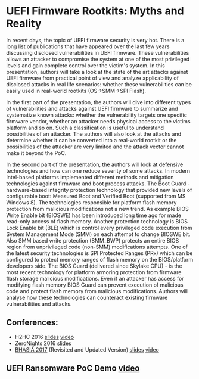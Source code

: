 # UEFI Firmware Rootkits: Myths and Reality
In recent days, the topic of UEFI firmware security is very hot. There is a long list of publications that have appeared over the last few years discussing disclosed vulnerabilities in UEFI firmware. These vulnerabilities allows an attacker to compromise the system at one of the most privileged levels and gain complete control over the victim's system. In this presentation, authors will take a look at the state of the art attacks against UEFI firmware from practical point of view and analyze applicability of disclosed attacks in real life scenarios: whether these vulnerabilities can be easily used in real-world rootkits (OS->SMM->SPI Flash).

In the first part of the presentation, the authors will dive into different types of vulnerabilities and attacks against UEFI firmware to summarize and systematize known attacks: whether the vulnerability targets one specific firmware vendor, whether an attacker needs physical access to the victims platform and so on. Such a classification is useful to understand possibilities of an attacker. The authors will also look at the attacks and determine whether it can be converted into a real-world rootkit or the possibilities of the attacker are very limited and the attack vector cannot make it beyond the PoC.

In the second part of the presentation, the authors will look at defensive technologies and how can one reduce severity of some attacks. In modern Intel-based platforms implemented different methods and mitigation technologies against firmware and boot process attacks. The Boot Guard - hardware-based integrity protection technology that provided new levels of configurable boot: Measured Boot and Verified Boot (supported from MS Windows 8). The technologies responsible for platform flash memory protection from malicious modifications not a new trend. As example BIOS Write Enable bit (BIOSWE) has been introduced long time ago for made read-only access of flash memory. Another protection technology is BIOS Lock Enable bit (BLE) which is control every privileged code execution from System Management Mode (SMM) on each attempt to change BIOSWE bit. Also SMM based write protection (SMM_BWP) protects an entire BIOS region from unprivileged code (non-SMM) modifications attempts. One of the latest security technologies is SPI Protected Ranges (PRx) which can be configured to protect memory ranges of flash memory on the BIOS/platform developers side. The BIOS Guard (delivered since Skylake CPU) - is the most recent technology for platform armoring protection from firmware flash storage malicious modifications. Even if an attacker has access for modifying flash memory BIOS Guard can prevent execution of malicious code and protect flash memory from malicious modifications. Authors will analyse how these technologies can counteract existing firmware vulnerabilities and attacks.

## Conferences:
* H2HC 2016 [slides]() [video](https://www.youtube.com/watch?v=yyFStw6ApdM)
* ZeroNights 2016 [slides](https://github.com/REhints/Publications/blob/master/Conferences/ZeroNights_2016/UEFI_Rootkits_ZN_2016.pdf)
* [BHASIA 2017](https://www.blackhat.com/asia-17/briefings.html#the-uefi-firmware-rootkits-myths-and-reality) (Revisited and Updated Version) [slides](https://github.com/REhints/Publications/blob/master/Conferences/BHASIA%202017/BHASIA_2017_final.pdf) [video](https://www.youtube.com/watch?v=b2Wd8G8w6PM)

## UEFI Ransomware PoC Demo [video](https://www.youtube.com/watch?v=QSf2_qD8kTw)
